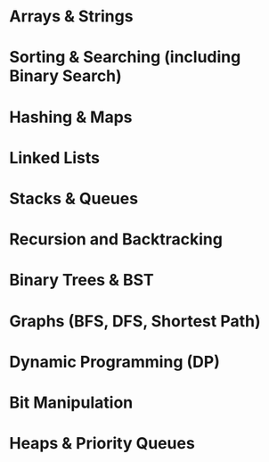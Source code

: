 # Arrays & Strings
# Sorting & Searching (including Binary Search)
# Hashing & Maps
# Linked Lists
# Stacks & Queues
# Recursion and Backtracking
# Binary Trees & BST
# Graphs (BFS, DFS, Shortest Path)
# Dynamic Programming (DP)
# Bit Manipulation
# Heaps & Priority Queues

